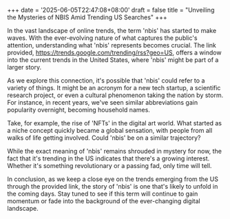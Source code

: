+++
date = '2025-06-05T22:47:08+08:00'
draft = false
title = "Unveiling the Mysteries of NBIS Amid Trending US Searches"
+++

In the vast landscape of online trends, the term 'nbis' has started to make waves. With the ever-evolving nature of what captures the public's attention, understanding what 'nbis' represents becomes crucial. The link provided, https://trends.google.com/trending/rss?geo=US, offers a window into the current trends in the United States, where 'nbis' might be part of a larger story.

As we explore this connection, it's possible that 'nbis' could refer to a variety of things. It might be an acronym for a new tech startup, a scientific research project, or even a cultural phenomenon taking the nation by storm. For instance, in recent years, we've seen similar abbreviations gain popularity overnight, becoming household names.

Take, for example, the rise of 'NFTs' in the digital art world. What started as a niche concept quickly became a global sensation, with people from all walks of life getting involved. Could 'nbis' be on a similar trajectory?

While the exact meaning of 'nbis' remains shrouded in mystery for now, the fact that it's trending in the US indicates that there's a growing interest. Whether it's something revolutionary or a passing fad, only time will tell.

In conclusion, as we keep a close eye on the trends emerging from the US through the provided link, the story of 'nbis' is one that's likely to unfold in the coming days. Stay tuned to see if this term will continue to gain momentum or fade into the background of the ever-changing digital landscape.